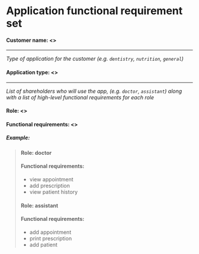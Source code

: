 # Application functional requirement set

 #### Customer name: <>
 ---
 *Type of application for the customer (e.g. `dentistry`, `nutrition`, `general`)*
 #### Application type: <>
 ---
 *List of shareholders who will use the app, (e.g. `doctor`, `assistant`) along with a list of high-level functional requirements for each role*
 #### Role: <>
 #### Functional requirements: <>
 
 ##### Example:
 > #### Role: doctor
 >  #### Functional requirements: 
 >    - view appointment
 >    - add prescription
 >    - view patient history
 > #### Role: assistant
 >  #### Functional requirements: 
 >    - add appointment
 >    - print prescription
 >    - add patient 

